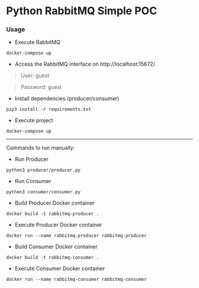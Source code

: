 # Python RabbitMQ Simple POC

### Usage

* Execute RabbitMQ
```shell
docker-compose up
```

* Access the RabbitMQ interface on http://localhost:15672/
> User: guest

> Password: guest

* Install dependencies (producer/consumer)
```shell
pip3 install -r requirements.txt
```

* Execute project
```shell
docker-compose up
```

-----

Commands to run manually:

* Run Producer
```shell
python3 producer/producer.py
```

* Run Consumer
```shell
python3 consumer/consumer.py
```

* Build Producer Docker container
```shell
docker build -t rabbitmq-producer .
```

* Execute Producer Docker container
```shell
docker run --name rabbitmq-producer rabbitmq-producer
```

* Build Consumer Docker container
```shell
docker build -t rabbitmq-consumer .
```

* Execute Consumer Docker container
```shell
docker run --name rabbitmq-consumer rabbitmq-consumer
```